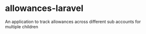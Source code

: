 # allowances-laravel
An application to track allowances across different sub accounts for multiple children
